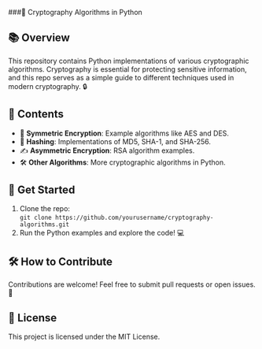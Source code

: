 ###🔐 Cryptography Algorithms in Python

## 📚 Overview
This repository contains Python implementations of various cryptographic algorithms. Cryptography is essential for protecting sensitive information, and this repo serves as a simple guide to different techniques used in modern cryptography. 🔒

## 📂 Contents
- 🔑 **Symmetric Encryption**: Example algorithms like AES and DES.
- 🧩 **Hashing**: Implementations of MD5, SHA-1, and SHA-256.
- ✍️ **Asymmetric Encryption**: RSA algorithm examples.
- 🛠️ **Other Algorithms**: More cryptographic algorithms in Python.

## 🚀 Get Started
1. Clone the repo:  
   `git clone https://github.com/yourusername/cryptography-algorithms.git`
2. Run the Python examples and explore the code! 💻

## 🛠️ How to Contribute
Contributions are welcome! Feel free to submit pull requests or open issues. 🌟

## 📄 License
This project is licensed under the MIT License.
